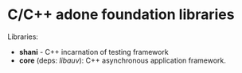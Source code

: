# C/C++ adone foundation libraries

Libraries:

- **shani** - C++ incarnation of testing framework
- **core** (deps: *libauv*): C++ asynchronous application framework.